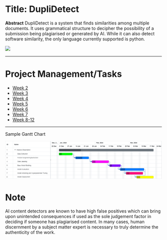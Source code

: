 # Title: DupliDetect

**Abstract**
DupliDetect is a system that finds similarities among multiple documents. It uses grammatical structure to decipher the 
possibility of a submission being plagiarised or generated by AI. While it can also detect software similarity, the only language currently supported is python.

<img width='400px' src='https://www.medtextpert.com/wp-content/uploads/2022/04/Plagiarism-Blog-27-Medtextpert.jpg'>


---

# Project Management/Tasks
* [Week 2](./docs/Wiki/Week2.md)
* [Week 3](./docs/Wiki/Week3.md)
* [Week 4](./docs/Wiki/Week4.md)
* [Week 5](./docs/Wiki/Week5.md)
* [Week 6](./docs/Wiki/Week6.md)
* [Week 7](./docs/Wiki/Week7.md)
* [Week 8-12](./docs/Wiki/Week8-12.md)

---

Sample Gantt Chart

<img width= '600px' src='https://github.com/Jaga-droid/Plagiarism-Detection/blob/main/docs/Wiki/Sample_Project_Gantt_Chart.png'>

# Note 

AI content detectors are known to have high false positives which can bring upon unintended consequences if used as the sole judgement factor in deciding if someone has plagiarised content. In many cases, human discernment by a subject matter expert is necessary to truly determine the authenticity of the work.

